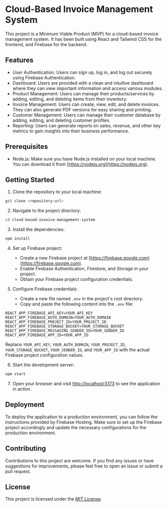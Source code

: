 # Cloud-Based Invoice Management System

This project is a Minimum Viable Product (MVP) for a cloud-based invoice management system. It has been built using React and Tailwind CSS for the frontend, and Firebase for the backend.

## Features

- User Authentication: Users can sign up, log in, and log out securely using Firebase Authentication.
- Dashboard: Users are provided with a clean and intuitive dashboard where they can view important information and access various modules.
- Product Management: Users can manage their products/services by adding, editing, and deleting items from their inventory.
- Invoice Management: Users can create, view, edit, and delete invoices. They can also generate PDF versions for easy sharing and printing.
- Customer Management: Users can manage their customer database by adding, editing, and deleting customer profiles.
- Reporting: Users can generate reports on sales, revenue, and other key metrics to gain insights into their business performance.

## Prerequisites

- Node.js: Make sure you have Node.js installed on your local machine. You can download it from [https://nodejs.org](https://nodejs.org).

## Getting Started

1. Clone the repository to your local machine:

```bash
git clone <repository-url>
```

2. Navigate to the project directory:

```bash
cd cloud-based-invoice-management-system
```

3. Install the dependencies:

```bash
npm install
```

4. Set up Firebase project:
   - Create a new Firebase project at [https://firebase.google.com](https://firebase.google.com).
   - Enable Firebase Authentication, Firestore, and Storage in your project.
   - Obtain your Firebase project configuration credentials.

5. Configure Firebase credentials:
   - Create a new file named `.env` in the project's root directory.
   - Copy and paste the following content into the `.env` file:

```plaintext
REACT_APP_FIREBASE_API_KEY=YOUR_API_KEY
REACT_APP_FIREBASE_AUTH_DOMAIN=YOUR_AUTH_DOMAIN
REACT_APP_FIREBASE_PROJECT_ID=YOUR_PROJECT_ID
REACT_APP_FIREBASE_STORAGE_BUCKET=YOUR_STORAGE_BUCKET
REACT_APP_FIREBASE_MESSAGING_SENDER_ID=YOUR_SENDER_ID
REACT_APP_FIREBASE_APP_ID=YOUR_APP_ID
```

Replace `YOUR_API_KEY`, `YOUR_AUTH_DOMAIN`, `YOUR_PROJECT_ID`, `YOUR_STORAGE_BUCKET`, `YOUR_SENDER_ID`, and `YOUR_APP_ID` with the actual Firebase project configuration values.

6. Start the development server:

```bash
npm start
```

7. Open your browser and visit [http://localhost:5173](http://localhost:5173) to see the application in action.

## Deployment

To deploy the application to a production environment, you can follow the instructions provided by Firebase Hosting. Make sure to set up the Firebase project accordingly and update the necessary configurations for the production environment.

## Contributing

Contributions to this project are welcome. If you find any issues or have suggestions for improvements, please feel free to open an issue or submit a pull request.

## License

This project is licensed under the [MIT License](LICENSE).